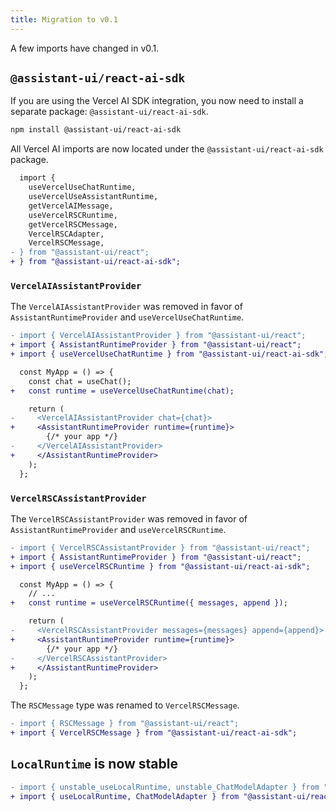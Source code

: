 ```yaml
---
title: Migration to v0.1
---
```


A few imports have changed in v0.1.

## `@assistant-ui/react-ai-sdk`

If you are using the Vercel AI SDK integration, you now need to install a separate package: `@assistant-ui/react-ai-sdk`.

```sh npm2yarn
npm install @assistant-ui/react-ai-sdk
```

All Vercel AI imports are now located under the `@assistant-ui/react-ai-sdk` package.

```diff
  import {
    useVercelUseChatRuntime,
    useVercelUseAssistantRuntime,
    getVercelAIMessage,
    useVercelRSCRuntime,
    getVercelRSCMessage,
    VercelRSCAdapter,
    VercelRSCMessage,
- } from "@assistant-ui/react";
+ } from "@assistant-ui/react-ai-sdk";
```

### `VercelAIAssistantProvider`

The `VercelAIAssistantProvider` was removed in favor of `AssistantRuntimeProvider` and `useVercelUseChatRuntime`.

```diff
- import { VercelAIAssistantProvider } from "@assistant-ui/react";
+ import { AssistantRuntimeProvider } from "@assistant-ui/react";
+ import { useVercelUseChatRuntime } from "@assistant-ui/react-ai-sdk";

  const MyApp = () => {
    const chat = useChat();
+   const runtime = useVercelUseChatRuntime(chat);

    return (
-     <VercelAIAssistantProvider chat={chat}>
+     <AssistantRuntimeProvider runtime={runtime}>
        {/* your app */}
-     </VercelAIAssistantProvider>
+     </AssistantRuntimeProvider>
    );
  };
```

### `VercelRSCAssistantProvider`

The `VercelRSCAssistantProvider` was removed in favor of `AssistantRuntimeProvider` and `useVercelRSCRuntime`.

```diff
- import { VercelRSCAssistantProvider } from "@assistant-ui/react";
+ import { AssistantRuntimeProvider } from "@assistant-ui/react";
+ import { useVercelRSCRuntime } from "@assistant-ui/react-ai-sdk";

  const MyApp = () => {
    // ...
+   const runtime = useVercelRSCRuntime({ messages, append });

    return (
-     <VercelRSCAssistantProvider messages={messages} append={append}>
+     <AssistantRuntimeProvider runtime={runtime}>
        {/* your app */}
-     </VercelRSCAssistantProvider>
+     </AssistantRuntimeProvider>
    );
  };
```

The `RSCMessage` type was renamed to `VercelRSCMessage`.

```diff
- import { RSCMessage } from "@assistant-ui/react";
+ import { VercelRSCMessage } from "@assistant-ui/react-ai-sdk";
```

## `LocalRuntime` is now stable

```diff
- import { unstable_useLocalRuntime, unstable_ChatModelAdapter } from "@assistant-ui/react";
+ import { useLocalRuntime, ChatModelAdapter } from "@assistant-ui/react";
```
